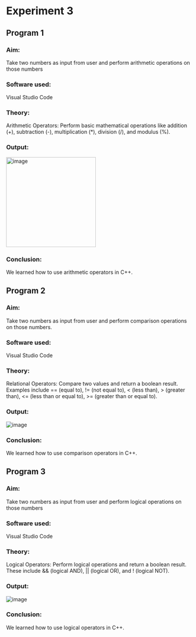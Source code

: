 # Experiment 3
## Program 1
### Aim: 
Take two numbers as input from user and perform arithmetic operations on those numbers
### Software used: 
Visual Studio Code
### Theory:
Arithmetic Operators: Perform basic mathematical operations like addition (+), subtraction (-), multiplication (*), division (/), and modulus (%).
### Output:
<img width="242" alt="image" src="https://github.com/user-attachments/assets/565d8a34-a833-41d4-9d56-274f76430201">

### Conclusion:
We learned how to use arithmetic operators in C++.  

## Program 2
### Aim: 
Take two numbers as input from user and perform comparison operations on those numbers. 
### Software used: 
Visual Studio Code
### Theory:
Relational Operators: Compare two values and return a boolean result. Examples include == (equal to), != (not equal to), < (less than), > (greater than), <= (less than or equal to), >= (greater than or equal to).
### Output:
![image](https://github.com/user-attachments/assets/1602327d-0b74-43de-a9b9-7de23dfba136)

### Conclusion:
We learned how to use comparison operators in C++.

## Program 3
### Aim: 
Take two numbers as input from user and perform logical operations on those numbers
### Software used: 
Visual Studio Code
### Theory:
Logical Operators: Perform logical operations and return a boolean result. These include && (logical AND), || (logical OR), and ! (logical NOT).
### Output:
![image](https://github.com/user-attachments/assets/681ff074-1667-47f2-8697-72f8392c7a36)

### Conclusion:
We learned how to use logical operators in C++.
